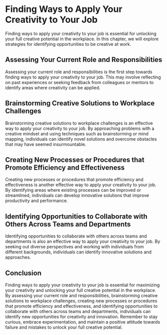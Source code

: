 Finding Ways to Apply Your Creativity to Your Job
=========================================================================================================

Finding ways to apply your creativity to your job is essential for unlocking your full creative potential in the workplace. In this chapter, we will explore strategies for identifying opportunities to be creative at work.

Assessing Your Current Role and Responsibilities
------------------------------------------------

Assessing your current role and responsibilities is the first step towards finding ways to apply your creativity to your job. This may involve reflecting on past experiences or seeking feedback from colleagues or mentors to identify areas where creativity can be applied.

Brainstorming Creative Solutions to Workplace Challenges
--------------------------------------------------------

Brainstorming creative solutions to workplace challenges is an effective way to apply your creativity to your job. By approaching problems with a creative mindset and using techniques such as brainstorming or mind mapping, individuals can identify novel solutions and overcome obstacles that may have seemed insurmountable.

Creating New Processes or Procedures that Promote Efficiency and Effectiveness
------------------------------------------------------------------------------

Creating new processes or procedures that promote efficiency and effectiveness is another effective way to apply your creativity to your job. By identifying areas where existing processes can be improved or streamlined, individuals can develop innovative solutions that improve productivity and performance.

Identifying Opportunities to Collaborate with Others Across Teams and Departments
---------------------------------------------------------------------------------

Identifying opportunities to collaborate with others across teams and departments is also an effective way to apply your creativity to your job. By seeking out diverse perspectives and working with individuals from different backgrounds, individuals can identify innovative solutions and approaches.

Conclusion
----------

Finding ways to apply your creativity to your job is essential for maximizing your creativity and unlocking your full creative potential in the workplace. By assessing your current role and responsibilities, brainstorming creative solutions to workplace challenges, creating new processes or procedures that promote efficiency and effectiveness, and identifying opportunities to collaborate with others across teams and departments, individuals can identify new opportunities for creativity and innovation. Remember to stay curious, embrace experimentation, and maintain a positive attitude towards failure and mistakes to unlock your full creative potential.
